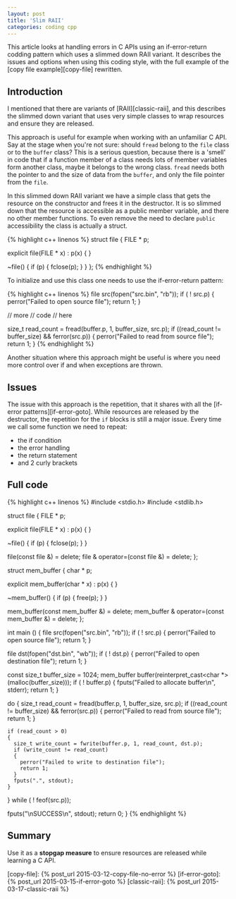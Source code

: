 ```yaml
---
layout: post
title: 'Slim RAII'
categories: coding cpp
---
```


This article looks at handling errors in C APIs using an if-error-return
codding pattern which uses a slimmed down RAII variant.  It describes the
issues and options when using this coding style, with the full example of the
[copy file example][copy-file] rewritten.


## Introduction

I mentioned that there are variants of [RAII][classic-raii], and this describes
the slimmed down variant that uses very simple classes to wrap resources and
ensure they are released.

This approach is useful for example when working with an unfamiliar C API. Say
at the stage when you're not sure: should `fread` belong to the `file` class or
to the `buffer` class? This is a serious question, because there is a 'smell'
in code that if a function member of a class needs lots of member variables
form another class, maybe it belongs to the wrong class. `fread` needs both the
pointer to and the size of data from the `buffer`, and only the file pointer
from the `file`.

In this slimmed down RAII variant we have a simple class that gets the resource
on the constructor and frees it in the destructor. It is so slimmed down that
the resource is accessible as a public member variable, and there no other
member functions. To even remove the need to declare `public` accessibility the
class is actually a struct.

{% highlight c++ linenos %}
struct file
{
  FILE * p;

  explicit file(FILE * x) :
    p(x)
  {
  }

  ~file()
  {
    if (p)
    {
      fclose(p);
    }
  }
};
{% endhighlight %}

To initialize and use this class one needs to use the if-error-return pattern:

{% highlight c++ linenos %}
file src(fopen("src.bin", "rb"));
if ( ! src.p)
{
  perror("Failed to open source file");
  return 1;
}

// more
// code
// here

size_t read_count = fread(buffer.p, 1, buffer_size, src.p);
if ((read_count != buffer_size) && ferror(src.p))
{
  perror("Failed to read from source file");
  return 1;
}
{% endhighlight %}

Another situation where this approach might be useful is where you need more
control over if and when exceptions are thrown.


## Issues

The issue with this approach is the repetition, that it shares with all the
[if-error patterns][if-error-goto]. While resources are released by the
destructor, the repetition for the `if` blocks is still a major issue. Every
time we call some function we need to repeat:

- the if condition
- the error handling
- the return statement
- and 2 curly brackets


## Full code

{% highlight c++ linenos %}
#include <stdio.h>
#include <stdlib.h>

struct file
{
  FILE * p;

  explicit file(FILE * x) :
    p(x)
  {
  }

  ~file()
  {
    if (p)
    {
      fclose(p);
    }
  }

  file(const file &) = delete;
  file & operator=(const file &) = delete;
};

struct mem_buffer
{
  char * p;

  explicit mem_buffer(char * x) :
    p(x)
  {
  }

  ~mem_buffer()
  {
    if (p)
    {
      free(p);
    }
  }

  mem_buffer(const mem_buffer &) = delete;
  mem_buffer & operator=(const mem_buffer &) = delete;
};

int main ()
{
  file src(fopen("src.bin", "rb"));
  if ( ! src.p)
  {
    perror("Failed to open source file");
    return 1;
  }

  file dst(fopen("dst.bin", "wb"));
  if ( ! dst.p)
  {
    perror("Failed to open destination file");
    return 1;
  }

  const size_t buffer_size = 1024;
  mem_buffer buffer(reinterpret_cast<char *>(malloc(buffer_size)));
  if ( ! buffer.p)
  {
    fputs("Failed to allocate buffer\n", stderr);
    return 1;
  }

  do
  {
    size_t read_count = fread(buffer.p, 1, buffer_size, src.p);
    if ((read_count != buffer_size) && ferror(src.p))
    {
      perror("Failed to read from source file");
      return 1;
    }

    if (read_count > 0)
    {
      size_t write_count = fwrite(buffer.p, 1, read_count, dst.p);
      if (write_count != read_count)
      {
        perror("Failed to write to destination file");
        return 1;
      }
      fputs(".", stdout);
    }
  } while ( ! feof(src.p));

  fputs("\nSUCCESS\n", stdout);
  return 0;
}
{% endhighlight %}


## Summary

Use it as a **stopgap measure** to ensure resources are released while learning
a C API.

[copy-file]:     {% post_url 2015-03-12-copy-file-no-error %}
[if-error-goto]:     {% post_url 2015-03-15-if-error-goto %}
[classic-raii]:     {% post_url 2015-03-17-classic-raii %}
